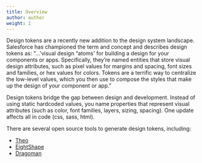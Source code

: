 ```yaml
---
title: Overview
author: author
weight: 1
---
```


Design tokens are a recently new addition to the design system landscape. Salesforce has championed the term and concept and describes design tokens as: "...'visual design “atoms' for building a design for your components or apps. Specifically, they’re named entities that store visual design attributes, such as pixel values for margins and spacing, font sizes and families, or hex values for colors. Tokens are a terrific way to centralize the low-level values, which you then use to compose the styles that make up the design of your component or app."

Design tokens bridge the gap between design and development. Instead of using static hardcoded values, you name properties that represent visual attributes (such as color, font families, layers, sizing, spacing). One update affects all in code (css, sass, html).

There are several open source tools to generate design tokens, including:

* [Theo](https://github.com/salesforce-ux/theo)
* [EightShape](https://github.com/EightShapes/esds-build)
* [Dragoman](https://github.com/NateBaldwinDesign/dragoman)
